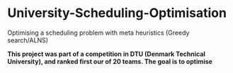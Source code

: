 # University-Scheduling-Optimisation
Optimising a scheduling problem with meta heuristics (Greedy search/ALNS)

<strong>
This project was part of a competition in DTU (Denmark Technical University), and ranked first our of 20 teams.
The goal is to optimise 
</strong>
